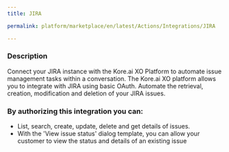 ```yaml
---
title: JIRA

permalink: platform/marketplace/en/latest/Actions/Integrations/JIRA

---
```


### Description

Connect your JIRA instance with the Kore.ai XO Platform to automate issue management tasks within a conversation. 
The Kore.ai XO platform allows you to integrate with JIRA using basic OAuth. Automate the retrieval, creation, modification and deletion of your JIRA issues.

### By authorizing this integration you can:
- List, search, create, update, delete and get details of issues.
- With the 'View issue status' dialog template, you can allow your customer to view the status and details of an existing issue

